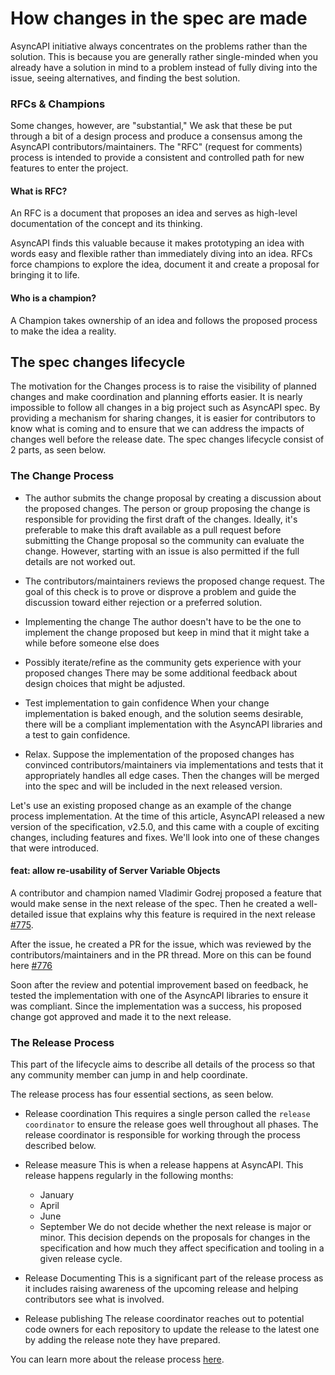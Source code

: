 # How changes in the spec are made

AsyncAPI initiative always concentrates on the problems rather than the solution. This is because you are generally rather single-minded when you already have a solution in mind to a problem instead of fully diving into the issue, seeing alternatives, and finding the best solution.

### RFCs & Champions

Some changes, however, are "substantial," We ask that these be put through a bit of a design process and produce a consensus among the AsyncAPI contributors/maintainers. The "RFC" (request for comments) process is intended to provide a consistent and controlled path for new features to enter the project.

#### What is RFC?

An RFC is a document that proposes an idea and serves as high-level documentation of the concept and its thinking.

AsyncAPI finds this valuable because it makes prototyping an idea with words easy and flexible rather than immediately diving into an idea. RFCs force champions to explore the idea, document it and create a proposal for bringing it to life.

#### Who is a champion?

A Champion takes ownership of an idea and follows the proposed process to make the idea a reality.

## The spec changes lifecycle

The motivation for the Changes process is to raise the visibility of planned changes and make coordination and planning efforts easier. It is nearly impossible to follow all changes in a big project such as AsyncAPI spec. By providing a mechanism for sharing changes, it is easier for contributors to know what is coming and to ensure that we can address the impacts of changes well before the release date. The spec changes lifecycle consist of 2 parts, as seen below.

### The Change Process

- The author submits the change proposal by creating a discussion about the proposed changes.
    The person or group proposing the change is responsible for providing the first draft of the changes. Ideally, it's preferable to make this draft available as a pull request before submitting the Change proposal so the community can evaluate the change. However, starting with an issue is also permitted if the full details are not worked out.

- The contributors/maintainers reviews the proposed change request.
    The goal of this check is to prove or disprove a problem and guide the discussion toward either rejection or a preferred solution.

- Implementing the change
    The author doesn't have to be the one to implement the change proposed but keep in mind that it might take a while before someone else does

- Possibly iterate/refine as the community gets experience with your proposed changes
    There may be some additional feedback about design choices that might be adjusted.

- Test implementation to gain confidence
    When your change implementation is baked enough, and the solution seems desirable, there will be a compliant implementation with the AsyncAPI libraries and a test to gain confidence.

- Relax.
    Suppose the implementation of the proposed changes has convinced contributors/maintainers via implementations and tests that it appropriately handles all edge cases. Then the changes will be merged into the spec and will be included in the next released version.

Let's use an existing proposed change as an example of the change process implementation. At the time of this article, AsyncAPI released a new version of the specification, v2.5.0, and this came with a couple of exciting changes, including features and fixes. We'll look into one of these changes that were introduced.

#### feat: allow re-usability of Server Variable Objects

A contributor and champion named Vladimir Godrej proposed a feature that would make sense in the next release of the spec. Then he created a well-detailed issue that explains why this feature is required in the next release [#775](https://github.com/asyncapi/spec/issues/775).

After the issue, he created a PR for the issue, which was reviewed by the contributors/maintainers and in the PR thread. More on this can be found here [#776](https://github.com/asyncapi/spec/pull/776)

Soon after the review and potential improvement based on feedback, he tested the implementation with one of the AsyncAPI libraries to ensure it was compliant. Since the implementation was a success, his proposed change got approved and made it to the next release.

### The Release Process

This part of the lifecycle aims to describe all details of the process so that any community member can jump in and help coordinate.

The release process has four essential sections, as seen below.

- Release coordination
    This requires a single person called the `release coordinator` to ensure the release goes well throughout all phases. The release coordinator is responsible for working through the process described below.

- Release measure
    This is when a release happens at AsyncAPI. This release happens regularly in the following months:
  - January
  - April
  - June
  - September
    We do not decide whether the next release is major or minor. This decision depends on the proposals for changes in the specification and how much they affect specification and tooling in a given release cycle.

- Release Documenting
    This is a significant part of the release process as it includes raising awareness of the upcoming release and helping contributors see what is involved.

- Release publishing
    The release coordinator reaches out to potential code owners for each repository to update the release to the latest one by adding the release note they have prepared.

You can learn more about the release process [here](https://github.com/asyncapi/spec/blob/master/RELEASE_PROCESS.md#what).
